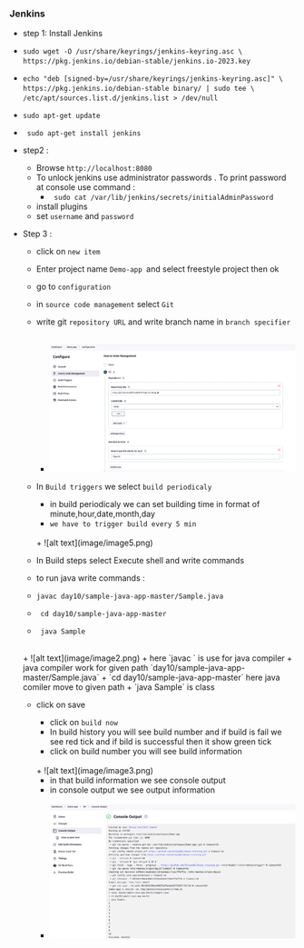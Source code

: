 ### Jenkins
+  step 1: Install  Jenkins
  + `sudo wget -O /usr/share/keyrings/jenkins-keyring.asc \ https://pkg.jenkins.io/debian-stable/jenkins.io-2023.key`

  + `echo "deb [signed-by=/usr/share/keyrings/jenkins-keyring.asc]" \ `
    `https://pkg.jenkins.io/debian-stable binary/ | sudo tee \ `
    `/etc/apt/sources.list.d/jenkins.list > /dev/null`
  + ` sudo apt-get update `

  + ` sudo apt-get install jenkins`

+ step2 :  

  +  Browse  `http://localhost:8080 `
  + To unlock jenkins use administrator passwords . To print password at console use command  : 
     + ` sudo cat /var/lib/jenkins/secrets/initialAdminPassword `
  + install plugins
  + set `username` and `password`
  
+ Step 3 :
  + click on `new item `
  + Enter project name  `Demo-app `and select freestyle project then ok
  + go to `configuration` 
  + in `source code management` select `Git`
  + write git `repository URL` and write branch name in `branch specifier`  
    <br>

    + ![alt text](image/image.png)

  + In `Build triggers` we select `build periodicaly`
    + in build periodicaly we can set building time in format of minute,hour,date,month,day
    + `we have to trigger build every 5 min`
    <br>
    + ![alt text](image/image5.png) 
  + In Build steps select Execute shell and write commands
   + to run java write commands :
   + `javac day10/sample-java-app-master/Sample.java`
   + ` cd day10/sample-java-app-master`
   + ` java Sample`
   <br>
    + ![alt text](image/image2.png)
    + here `javac ` is use for java compiler  
     + java compiler work for given path `day10/sample-java-app-master/Sample.java`
     + `cd day10/sample-java-app-master` here java comiler move to given path 
     + `java Sample` is class 

  + click on save
   

    + click on `build now `
    + In build history you will see build number and if build is fail we see red tick and if bild is successful then it show green tick
    + click on build number you will see build information 
    <br>
     + ![alt text](image/image3.png) 

     + in  that build information we see console output
     + in console output we see output information
     <br>

     + ![alt text](image/image4.png)